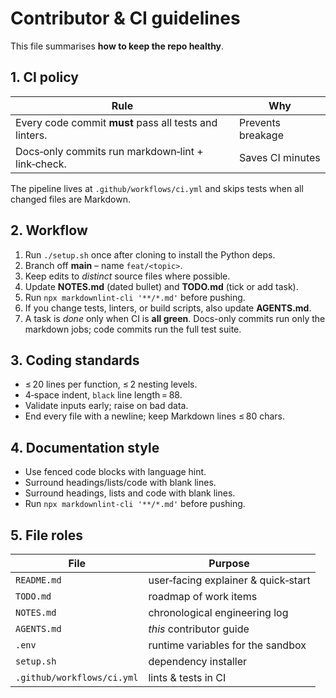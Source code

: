 # Contributor & CI guidelines

This file summarises **how to keep the repo healthy**.

## 1. CI policy

| Rule | Why |
|------|-----|
| Every code commit **must** pass all tests and linters. | Prevents breakage |
| Docs‑only commits run markdown‑lint + link‑check. | Saves CI minutes |

The pipeline lives at `.github/workflows/ci.yml` and skips tests when
all changed files are Markdown.

## 2. Workflow

1. Run `./setup.sh` once after cloning to install the Python deps.
2. Branch off **main** – name `feat/<topic>`.
3. Keep edits to *distinct* source files where possible.
4. Update **NOTES.md** (dated bullet) and **TODO.md** (tick or add task).
5. Run `npx markdownlint-cli '**/*.md'` before pushing.
6. If you change tests, linters, or build scripts, also update **AGENTS.md**.
7. A task is *done* only when CI is **all green**.
   Docs-only commits run only the markdown jobs; code commits run the full test suite.

## 3. Coding standards

* ≤ 20 lines per function, ≤ 2 nesting levels.
* 4‑space indent, `black` line length = 88.
* Validate inputs early; raise on bad data.
* End every file with a newline; keep Markdown lines ≤ 80 chars.

## 4. Documentation style

* Use fenced code blocks with language hint.
* Surround headings/lists/code with blank lines.
* Surround headings, lists and code with blank lines.
* Run `npx markdownlint-cli '**/*.md'` before pushing.

## 5. File roles

| File | Purpose |
|------|---------|
| `README.md` | user‑facing explainer & quick‑start |
| `TODO.md` | roadmap of work items |
| `NOTES.md` | chronological engineering log |
| `AGENTS.md` | *this* contributor guide |
| `.env` | runtime variables for the sandbox |
| `setup.sh` | dependency installer |
| `.github/workflows/ci.yml` | lints & tests in CI |
